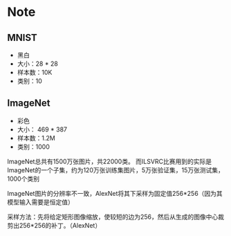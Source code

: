 # Note

## MNIST

- 黑白
- 大小：28 * 28
- 样本数：10K
- 类别：10

## ImageNet

- 彩色
- 大小： 469 * 387
- 样本数：1.2M
- 类别：1000

ImageNet总共有1500万张图片，共22000类。
而ILSVRC比赛用到的实际是ImageNet的一个子集，约为120万张训练集图片，5万张验证集，15万张测试集，1000个类别

ImageNet图片的分辨率不一致，AlexNet将其下采样为固定值256*256（因为其模型输入需要是恒定值）

采样方法：先将给定矩形图像缩放，使较短的边为256，然后从生成的图像中心裁剪出256*256的补丁。（AlexNet）